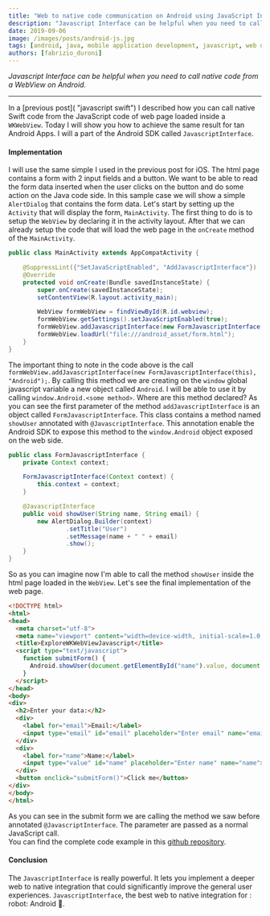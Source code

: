 ```yaml
---
title: "Web to native code communication on Android using JavaScript Interfaces"
description: "Javascript Interface can be helpful when you need to call native code from a webview on Android."
date: 2019-09-06 
image: /images/posts/android-js.jpg
tags: [android, java, mobile application development, javascript, web development]
authors: [fabrizio_duroni]
---
```


*Javascript Interface can be helpful when you need to call native code from a WebView on Android.*

---

In a [previous post]( "javascript swift") I described how you can call native Swift code from the JavaScript code of web
page loaded inside a `WKWebView`. Today I will show you how to achieve the same result for tan Android Apps. I will a
part of the Android SDK called `JavascriptInterface`.

#### Implementation

I will use the same simple I used in the previous post for iOS. The html page contains a form with 2 input fields and a
button. We want to be able to read the form data inserted when the user clicks on the button and do some action on the
Java code side. In this sample case we will show a simple `AlertDialog` that contains the form data. Let's start by
setting up the `Activity` that will display the form, `MainActivity`. The first thing to do is to setup the `WebView` by
declaring it in the activity layout. After that we can already setup the code that will load the web page in
the `onCreate` method of the `MainActivity`.

```java
public class MainActivity extends AppCompatActivity {

    @SuppressLint({"SetJavaScriptEnabled", "AddJavascriptInterface"})
    @Override
    protected void onCreate(Bundle savedInstanceState) {
        super.onCreate(savedInstanceState);
        setContentView(R.layout.activity_main);

        WebView formWebView = findViewById(R.id.webview);
        formWebView.getSettings().setJavaScriptEnabled(true);
        formWebView.addJavascriptInterface(new FormJavascriptInterface(this), "Android");
        formWebView.loadUrl("file:///android_asset/form.html");
    }
}
```

The important thing to note in the code above is the
call `formWebView.addJavascriptInterface(new FormJavascriptInterface(this), "Android");`. By calling this method we are
creating on the `window` global javascript variable a new object called `Android`. I will be able to use it by
calling `window.Android.<some method>`. Where are this method declared? As you can see the first parameter of the
method `addJavascriptInterface` is an object called `FormJavascriptInterface`. This class contains a method
named `showUser` annotated with `@JavascriptInterface`. This annotation enable the Android SDK to expose this method to
the `window.Android` object exposed on the web side.

```java
public class FormJavascriptInterface {
    private Context context;

    FormJavascriptInterface(Context context) {
        this.context = context;
    }

    @JavascriptInterface
    public void showUser(String name, String email) {
        new AlertDialog.Builder(context)
                .setTitle("User")
                .setMessage(name + " " + email)
                .show();
    }
}
```

So as you can imagine now I'm able to call the method `showUser` inside the html page loaded in the `WebView`. Let's see
the final implementation of the web page.

```html
<!DOCTYPE html>
<html>
<head>
  <meta charset="utf-8">
  <meta name="viewport" content="width=device-width, initial-scale=1.0, maximum-scale=1.0, user-scalable=no" />
  <title>ExploreWKWebViewJavascript</title>
  <script type="text/javascript">
    function submitForm() {
      Android.showUser(document.getElementById("name").value, document.getElementById("email").value);
    }
  </script>
</head>
<body>
<div>
  <h2>Enter your data:</h2>
  <div>
    <label for="email">Email:</label>
    <input type="email" id="email" placeholder="Enter email" name="email">
  </div>
  <div>
    <label for="name">Name:</label>
    <input type="value" id="name" placeholder="Enter name" name="name">
  </div>
  <button onclick="submitForm()">Click me</button>
</div>
</body>
</html>
```

As you can see in the submit form we are calling the method we saw before annotated `@JavascriptInterface`. The
parameter are passed as a normal JavaScript call.  
You can find the complete code example in
this [github repository](https://github.com/chicio/Explore-JavascriptInterfaces "github repository").

#### Conclusion

The `JavascriptInterface` is really powerful. It lets you implement a deeper web to native integration that could
significantly improve the general user experiences. `JavascriptInterface`, the best web to native integration for :
robot: Android :robot:.

